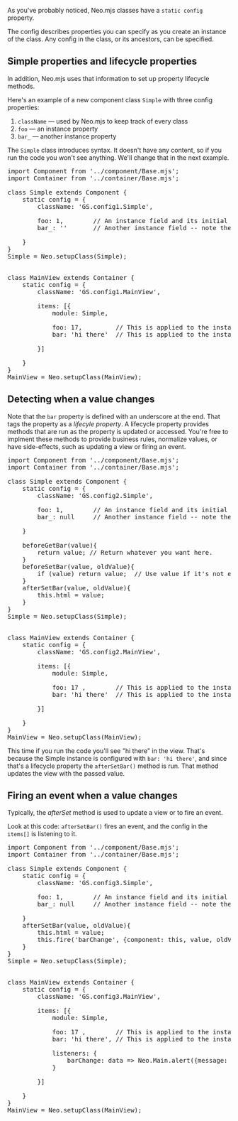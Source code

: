 As you've probably noticed, Neo.mjs classes have a `static config` property. 

The config describes properties you can specify as you create an instance of the class.
Any config in the class, or its ancestors, can be specified. 

## Simple properties and lifecycle properties

In addition, Neo.mjs uses that information to set up property lifecycle 
methods.

Here's an example of a new component class `Simple` with three config properties:

1. `className` &mdash; used by Neo.mjs to keep track of every class
2. `foo` &mdash; an instance property 
2. `bar_` &mdash; another instance property 

The `Simple` class introduces syntax. It doesn't have any content, so if you run the code you won't 
see anything. We'll change that in the next example.

<pre data-neo>
import Component from '../component/Base.mjs';
import Container from '../container/Base.mjs';

class Simple extends Component {
    static config = {
        className: 'GS.config1.Simple',

        foo: 1,        // An instance field and its initial (default) value
        bar_: ''       // Another instance field -- note the underscore at the end

    }
}
Simple = Neo.setupClass(Simple);


class MainView extends Container {
    static config = {
        className: 'GS.config1.MainView',

        items: [{
            module: Simple,

            foo: 17,         // This is applied to the instance
            bar: 'hi there'  // This is applied to the instance

        }]

    }
}
MainView = Neo.setupClass(MainView);
</pre>

## Detecting when a value changes

Note that the `bar` property is defined with an underscore at the end. That tags the property as
a _lifecyle property_. A lifecycle property provides methods that are run as the property is
updated or accessed. You're free to implment these methods to provide business rules, normalize
values, or have side-effects, such as updating a view or firing an event.

<pre data-neo>
import Component from '../component/Base.mjs';
import Container from '../container/Base.mjs';

class Simple extends Component {
    static config = {
        className: 'GS.config2.Simple',

        foo: 1,        // An instance field and its initial (default) value
        bar_: null     // Another instance field -- note the underscore at the end

    }

    beforeGetBar(value){
        return value; // Return whatever you want here. 
    }
    beforeSetBar(value, oldValue){
        if (value) return value;  // Use value if it's not empty
    }
    afterSetBar(value, oldValue){
        this.html = value;
    }
}
Simple = Neo.setupClass(Simple);


class MainView extends Container {
    static config = {
        className: 'GS.config2.MainView',

        items: [{
            module: Simple,

            foo: 17 ,        // This is applied to the instance
            bar: 'hi there'  // This is applied to the instance

        }]

    }
}
MainView = Neo.setupClass(MainView);
</pre>

This time if you run the code you'll see "hi there" in the view. That's because the Simple instance is
configured with `bar: 'hi there'`, and since that's a lifecycle property the `afterSetBar()` method
is run. That method updates the view with the passed value.

## Firing an event when a value changes

Typically, the _afterSet_ method is used to update a view or to fire an event.

Look at this code: `afterSetBar()` fires an event, and the config in the `items[]` is listening to it.

<pre data-neo>
import Component from '../component/Base.mjs';
import Container from '../container/Base.mjs';

class Simple extends Component {
    static config = {
        className: 'GS.config3.Simple',

        foo: 1,        // An instance field and its initial (default) value
        bar_: null     // Another instance field -- note the underscore at the end

    }
    afterSetBar(value, oldValue){
        this.html = value;
        this.fire('barChange', {component: this, value, oldValue});
    }
}
Simple = Neo.setupClass(Simple);


class MainView extends Container {
    static config = {
        className: 'GS.config3.MainView',

        items: [{
            module: Simple,

            foo: 17 ,        // This is applied to the instance
            bar: 'hi there', // This is applied to the instance

            listeners: {
                barChange: data => Neo.Main.alert({message: data.value})
            }

        }]

    }
}
MainView = Neo.setupClass(MainView);
</pre>

